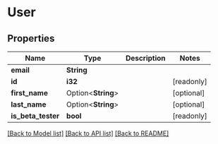 # User

## Properties

Name | Type | Description | Notes
------------ | ------------- | ------------- | -------------
**email** | **String** |  | 
**id** | **i32** |  | [readonly]
**first_name** | Option<**String**> |  | [optional]
**last_name** | Option<**String**> |  | [optional]
**is_beta_tester** | **bool** |  | [readonly]

[[Back to Model list]](../README.md#documentation-for-models) [[Back to API list]](../README.md#documentation-for-api-endpoints) [[Back to README]](../README.md)


